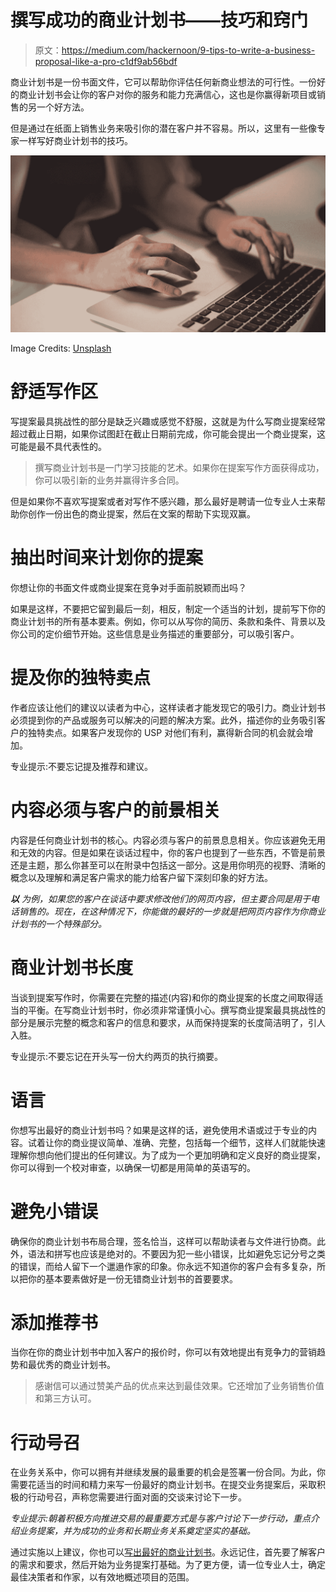 # 撰写成功的商业计划书——技巧和窍门

> 原文：<https://medium.com/hackernoon/9-tips-to-write-a-business-proposal-like-a-pro-c1df9ab56bdf>

商业计划书是一份书面文件，它可以帮助你评估任何新商业想法的可行性。一份好的商业计划书会让你的客户对你的服务和能力充满信心，这也是你赢得新项目或销售的另一个好方法。

但是通过在纸面上销售业务来吸引你的潜在客户并不容易。所以，这里有一些像专家一样写好商业计划书的技巧。

![](img/3f4bd5e40eb9775e3b5f621889b73522.png)

Image Credits: [Unsplash](https://images.unsplash.com/photo-1531405140001-afced33aabe5?ixlib=rb-0.3.5&s=83701c76d3c54fedee2c7cd735c600d3&auto=format&fit=crop&w=889&q=80)

# **舒适写作区**

写提案最具挑战性的部分是缺乏兴趣或感觉不舒服，这就是为什么写商业提案经常超过截止日期，如果你试图赶在截止日期前完成，你可能会提出一个商业提案，这可能是最不具代表性的。

> 撰写商业计划书是一门学习技能的艺术。如果你在提案写作方面获得成功，你可以吸引新的业务并赢得许多合同。

但是如果你不喜欢写提案或者对写作不感兴趣，那么最好是聘请一位专业人士来帮助你创作一份出色的商业提案，然后在文案的帮助下实现双赢。

# **抽出时间来计划你的提案**

你想让你的书面文件或商业提案在竞争对手面前脱颖而出吗？

如果是这样，不要把它留到最后一刻，相反，制定一个适当的计划，提前写下你的商业计划书的所有基本要素。例如，你可以从写你的简历、条款和条件、背景以及你公司的定价细节开始。这些信息是业务描述的重要部分，可以吸引客户。

# **提及你的独特卖点**

作者应该让他们的建议以读者为中心，这样读者才能发现它的吸引力。商业计划书必须提到你的产品或服务可以解决的问题的解决方案。此外，描述你的业务吸引客户的独特卖点。如果客户发现你的 USP 对他们有利，赢得新合同的机会就会增加。

专业提示:不要忘记提及推荐和建议。

# **内容必须与客户的前景相关**

内容是任何商业计划书的核心。内容必须与客户的前景息息相关。你应该避免无用和无效的内容。但是如果在谈话过程中，你的客户也提到了一些东西，不管是前景还是主题，那么你甚至可以在附录中包括这一部分。这是用你明亮的视野、清晰的概念以及理解和满足客户需求的能力给客户留下深刻印象的好方法。

***以*** *为例，如果您的客户在谈话中要求修改他们的网页内容，但主要合同是用于电话销售的。现在，在这种情况下，你能做的最好的一步就是把网页内容作为你商业计划书的一个特殊部分。*

# **商业计划书长度**

当谈到提案写作时，你需要在完整的描述(内容)和你的商业提案的长度之间取得适当的平衡。在写商业计划书时，你必须非常谨慎小心。撰写商业提案最具挑战性的部分是展示完整的概念和客户的信息和要求，从而保持提案的长度简洁明了，引人入胜。

专业提示:不要忘记在开头写一份大约两页的执行摘要。

# **语言**

你想写出最好的商业计划书吗？如果是这样的话，避免使用术语或过于专业的内容。试着让你的商业提议简单、准确、完整，包括每一个细节，这样人们就能快速理解你想向他们提出的任何建议。为了成为一个更加明确和定义良好的商业提案，你可以得到一个校对审查，以确保一切都是用简单的英语写的。

# **避免小错误**

确保你的商业计划书布局合理，签名恰当，这样可以帮助读者与文件进行协商。此外，语法和拼写也应该是绝对的。不要因为犯一些小错误，比如避免忘记分号之类的错误，而给人留下一个邋遢作家的印象。你永远不知道你的客户会有多复杂，所以把你的基本要素做好是一份无错商业计划书的首要要求。

# **添加推荐书**

当你在你的商业计划书中加入客户的报价时，你可以有效地提出有竞争力的营销趋势和最优秀的商业计划书。

> 感谢信可以通过赞美产品的优点来达到最佳效果。它还增加了业务销售价值和第三方认可。

# **行动号召**

在业务关系中，你可以拥有并继续发展的最重要的机会是签署一份合同。为此，你需要花适当的时间和精力来写一份最好的商业计划书。在提交业务提案后，采取积极的行动号召，声称您需要进行面对面的交谈来讨论下一步。

*专业提示:朝着积极方向推进交易的最重要方式是与客户讨论下一步行动，重点介绍业务提案，并为成功的业务和长期业务关系奠定坚实的基础。*

通过实施以上建议，你也可以[写出最好的商业计划书](https://www.incparadise.net/write-business-proposal/)。永远记住，首先要了解客户的需求和要求，然后开始为业务提案打基础。为了更方便，请一位专业人士，确定最佳决策者和作家，以有效地概述项目的范围。